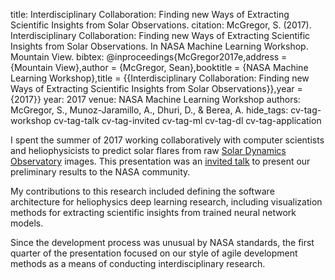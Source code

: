 title: Interdisciplinary Collaboration: Finding new Ways of Extracting Scientific Insights from Solar Observations.
citation: McGregor, S. (2017). Interdisciplinary Collaboration: Finding new Ways of Extracting Scientific Insights from Solar Observations. In NASA Machine Learning Workshop. Mountain View.
bibtex: @inproceedings{McGregor2017e,address = {Mountain View},author = {McGregor, Sean},booktitle = {NASA Machine Learning Workshop},title = {{Interdisciplinary Collaboration: Finding new Ways of Extracting Scientific Insights from Solar Observations}},year = {2017}}
year: 2017
venue: NASA Machine Learning Workshop
authors: McGregor, S., Munoz-Jaramillo, A., Dhuri, D., & Berea, A.
hide_tags: cv-tag-workshop cv-tag-talk cv-tag-invited cv-tag-ml cv-tag-dl cv-tag-application

I spent the summer of 2017 working collaboratively with computer scientists and heliophysicists to predict solar flares from raw [Solar Dynamics Observatory](https://sdo.gsfc.nasa.gov/) images. This presentation was an [invited talk]((https://ti.arc.nasa.gov/events/machinelearningworkshop2017/agenda/)) to present our preliminary results to the NASA community.

My contributions to this research included defining the software architecture for heliophysics deep learning research, including visualization methods for extracting scientific insights from trained neural network models.

Since the development process was unusual by NASA standards, the first quarter of the presentation focused on our style of agile development methods as a means of conducting interdisciplinary research.
